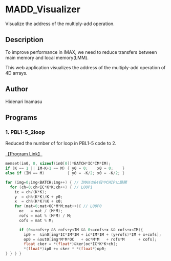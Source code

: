 # MADD_Visualizer

Visualize the address of the multiply-add operation.

## Description

To improve performance in IMAX, we need to reduce transfers between main memory and local memory(LMM).

This web application visualizes the address of the multiply-add operation of 4D arrays.

## Author

Hidenari Inamasu

## Programs

### 1. PBL1-5_2loop

Reduced the number of for loop in PBL1-5 code to 2.

[【Program Link】](pbl1_5_2loop.html)

```c
memset(in0, 0, sizeof(in0[0])*BATCH*IC*IM*IM);
if (K == 1 || IM-K+1 == M) { y0 = 0;    x0 = 0;    }
else if (IM == M)          { y0 = -K/2; x0 = -K/2; }

for (img=0;img<BATCH;img++) { // IMAXの64段やCHIPに展開
  for (ch=0;ch<IC*K*K;ch++) { // LOOP1
    ic = ch/(K*K);
    y  = ch%(K*K)/K + y0;
    x  = ch%(K*K)%K + x0;
    for (mat=0;mat<OC*M*M;mat++){ // LOOP0
      oc   = mat / (M*M);
      rofs = mat % (M*M) / M;
      cofs = mat % M;

      if (0<=rofs+y && rofs+y<IM && 0<=cofs+x && cofs+x<IM){
        ip0 =  &in0[img*IC*IM*IM + ic*IM*IM + (y+rofs)*IM + x+cofs];
        op0 = &out0[img*M*M*OC   + oc*M*M   + rofs*M      + cofs];
        float cker = *(float*)&ker[oc*IC*K*K+ch];
        *(float*)ip0 += cker * *(float*)op0;
} } } }
```
